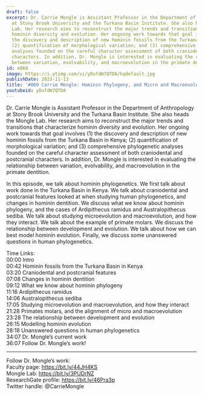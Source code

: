 ```yaml
---
draft: false
excerpt: Dr. Carrie Mongle is Assistant Professor in the Department of Anthropology
  at Stony Brook University and the Turkana Basin Institute. She also heads the Mongle
  Lab. Her research aims to reconstruct the major trends and transitions that characterize
  hominin diversity and evolution. Her ongoing work towards that goal involves (1)
  the discovery and description of new hominin fossils from the Turkana Basin in Kenya;
  (2) quantification of morphological variation; and (3) comprehensive phylogenetic
  analyses founded on the careful character assessment of both craniodental and postcranial
  characters. In addition, Dr. Mongle is interested in evaluating the relationship
  between variation, evolvability, and macroevolution in the primate dentition.
id: e860
image: https://i.ytimg.com/vi/yDufdW7QTDA/hqdefault.jpg
publishDate: 2023-11-13
title: '#860 Carrie Mongle: Hominin Phylogeny, and Micro and Macroevolution'
youtubeid: yDufdW7QTDA
---
```

Dr. Carrie Mongle is Assistant Professor in the Department of Anthropology at Stony Brook University and the Turkana Basin Institute. She also heads the Mongle Lab. Her research aims to reconstruct the major trends and transitions that characterize hominin diversity and evolution. Her ongoing work towards that goal involves (1) the discovery and description of new hominin fossils from the Turkana Basin in Kenya; (2) quantification of morphological variation; and (3) comprehensive phylogenetic analyses founded on the careful character assessment of both craniodental and postcranial characters. In addition, Dr. Mongle is interested in evaluating the relationship between variation, evolvability, and macroevolution in the primate dentition.

In this episode, we talk about hominin phylogenetics. We first talk about work done in the Turkana Basin in Kenya. We talk about craniodental and postcranial features looked at when studying human phylogenetics, and changes in hominin dentition. We discuss what we know about hominin phylogeny, and the cases of Ardipithecus ramidus and Australopithecus sediba. We talk about studying microevolution and macroevolution, and how they interact. We talk about the example of primate molars. We discuss the relationship between development and evolution. We talk about how we can best model hominin evolution. Finally, we discuss some unanswered questions in human phylogenetics.

Time Links:  
00:00  Intro  
00:42  Hominin fossils from the Turkana Basin in Kenya  
03:20  Craniodental and postcranial features  
07:08  Changes in hominin dentition  
09:12  What we know about hominin phylogeny  
11:16  Ardipithecus ramidus  
14:06  Australopithecus sediba  
17:05  Studying microevolution and macroevolution, and how they interact  
21:28  Primates molars, and the alignment of micro and macroevolution  
23:28  The relationship between development and evolution  
26:15  Modelling hominin evolution  
28:18  Unanswered questions in human phylogenetics  
34:07  Dr. Mongle’s current work  
36:07  Follow Dr. Mongle’s work!

---

Follow Dr. Mongle’s work:  
Faculty page: https://bit.ly/44JH4KS  
Mongle Lab: https://bit.ly/3PUDrNZ  
ResearchGate profile: https://bit.ly/46Pra3p  
Twitter handle: @CarrieMongle
